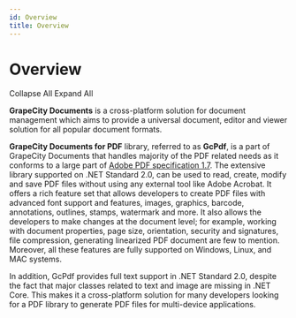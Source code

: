 ```yaml
---
id: Overview
title: Overview
---
```

Overview
========

Collapse All Expand All

**GrapeCity Documents** is a cross-platform solution for document management
which aims to provide a universal document, editor and viewer solution for all
popular document formats.

**GrapeCity Documents for PDF** library, referred to as **GcPdf**, is a part of
GrapeCity Documents that handles majority of the PDF related needs as it
conforms to a large part of [Adobe PDF specification
1.7](https://www.adobe.com/content/dam/acom/en/devnet/pdf/pdfs/PDF32000_2008.pdf).
The extensive library supported on .NET Standard 2.0, can be used to read,
create, modify and save PDF files without using any external tool like Adobe
Acrobat. It offers a rich feature set that allows developers to create PDF files
with advanced font support and features, images, graphics, barcode, annotations,
outlines, stamps, watermark and more. It also allows the developers to make
changes at the document level; for example, working with document properties,
page size, orientation, security and signatures, file compression, generating
linearized PDF document are few to mention. Moreover, all these features are
fully supported on Windows, Linux, and MAC systems.

In addition, GcPdf provides full text support in .NET Standard 2.0, despite the
fact that major classes related to text and image are missing in .NET Core. This
makes it a cross-platform solution for many developers looking for a PDF library
to generate PDF files for multi-device applications.
